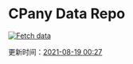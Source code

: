 # CPany Data Repo

[![Fetch data](https://github.com/yjl9903/CPany/actions/workflows/fetch.yml/badge.svg)](https://github.com/yjl9903/CPany/actions/workflows/fetch.yml)

<!-- START_SECTION: update_time -->
更新时间：[2021-08-19 00:27](https://www.timeanddate.com/worldclock/fixedtime.html?msg=Fetch+data&iso=20210819T002731&p1=237)
<!-- END_SECTION: update_time -->
